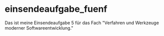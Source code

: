 # einsendeaufgabe_fuenf
Das ist meine Einsendeaufgabe 5 für das Fach "Verfahren und Werkzeuge moderner Softwareentwicklung."

